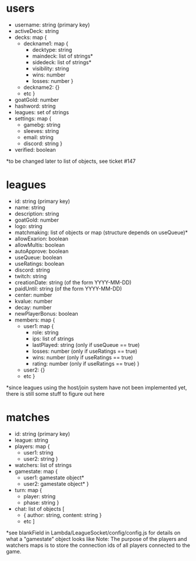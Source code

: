 # users
* username: string (primary key)
* activeDeck: string
* decks: map {
  * deckname1: map {
    * decktype: string
    * maindeck: list of strings*
    * sidedeck: list of strings*
    * visibility: string
    * wins: number
    * losses: number }
  * deckname2: {}
  * etc }
* goatGold: number
* hashword: string
* leagues: set of strings
* settings: map {
  * gamebg: string
  * sleeves: string
  * email: string
  * discord: string }
* verified: boolean

*to be changed later to list of objects, see ticket #147

# leagues
* id: string (primary key)
* name: string
* description: string
* goatGold: number
* logo: string
* matchmaking: list of objects or map (structure depends on useQueue)*
* allowExarion: boolean
* allowMultis: boolean
* autoApprove: boolean
* useQueue: boolean
* useRatings: boolean
* discord: string
* twitch: string
* creationDate: string (of the form YYYY-MM-DD)
* paidUntil: string (of the form YYYY-MM-DD)
* center: number
* kvalue: number
* decay: number
* newPlayerBonus: boolean
* members: map {
  * user1: map {
    * role: string
    * ips: list of strings
    * lastPlayed: string (only if useQueue == true)
    * losses: number (only if useRatings == true)
    * wins: number (only if useRatings == true)
    * rating: number (only if useRatings == true) }
  * user2: {}
  * etc }


*since leagues using the host/join system have not been implemented yet, there is still some stuff to figure out here

# matches
* id: string (primary key)
* league: string
* players: map {
  * user1: string
  * user2: string }
* watchers: list of strings
* gamestate: map {
  * user1: gamestate object*
  * user2: gamestate object* }
* turn: map {
  * player: string
  * phase: string }
* chat: list of objects [
  * { author: string, content: string }
  * etc ]

*see blankField in Lambda/LeagueSocket/config/config.js for details on what a "gamestate" object looks like
Note: The purpose of the players and watchers maps is to store the connection ids of all players connected to the game.